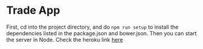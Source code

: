 # Trade App

First, cd into the project directory, and do `npm run setup` to install the dependencies listed in the package.json and bower.json.  Then you can start the server in Node.
Check the heroku link [here](https://warm-springs-2833.herokuapp.com/market)
